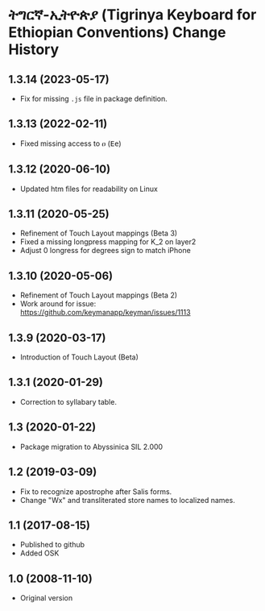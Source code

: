 # ትግርኛ-ኢትዮጵያ (Tigrinya Keyboard for Ethiopian Conventions) Change History



1.3.14 (2023-05-17)
-----------------------
* Fix for missing `.js` file in package definition.

1.3.13 (2022-02-11)
-----------------------
* Fixed missing access to ዐ (<kbd>E</kbd><kbd>e</kbd>)

1.3.12 (2020-06-10)
-----------------------
* Updated htm files for readability on Linux

1.3.11 (2020-05-25)
-----------------------
* Refinement of Touch Layout mappings (Beta 3)
* Fixed a missing longpress mapping for K_2 on layer2
* Adjust 0 longress for degrees sign to match iPhone

1.3.10 (2020-05-06)
-----------------------
* Refinement of Touch Layout mappings (Beta 2)
* Work around for issue: https://github.com/keymanapp/keyman/issues/1113

1.3.9 (2020-03-17)
-----------------------
* Introduction of Touch Layout (Beta)

1.3.1 (2020-01-29)
-----------------------
* Correction to syllabary table.

1.3 (2020-01-22)
---------------------
* Package migration to Abyssinica SIL 2.000

1.2 (2019-03-09)
---------------------
* Fix to recognize apostrophe after Salis forms.
* Change "Wx" and transliterated store names to localized names.

1.1 (2017-08-15)
---------------------
* Published to github
* Added OSK

1.0 (2008-11-10)
---------------------
* Original version

